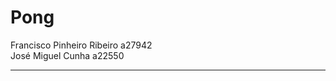 # Pong


Francisco Pinheiro Ribeiro a27942  
José Miguel Cunha a22550

---------------------------------------------------------------------------------------------------------------------------
